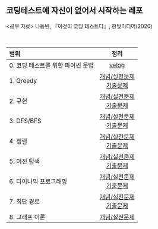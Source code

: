 ## 코딩테스트에 자신이 없어서 시작하는 레포

<공부 자료>
나동빈, 『이것이 코딩 테스트다』, 한빛미디어(2020)

<br>

|범위|정리|
|:-----|:---:|
|0. 코딩 테스트를 위한 파이썬 문법|[velog](https://velog.io/@bbirong/0.-%EC%BD%94%EB%94%A9-%ED%85%8C%EC%8A%A4%ED%8A%B8%EB%A5%BC-%EC%9C%84%ED%95%9C-%ED%8C%8C%EC%9D%B4%EC%8D%AC-%EB%AC%B8%EB%B2%95)|
|1. Greedy|[개념/실전문제](https://velog.io/@bbirong/%EC%9D%B4%EA%B2%83%EC%9D%B4-%EC%BD%94%EB%94%A9-%ED%85%8C%EC%8A%A4%ED%8A%B8%EB%8B%A4-%EA%B7%B8%EB%A6%AC%EB%94%94) <br> [기출문제](https://velog.io/@bbirong/1-2.-Greedy-%EA%B8%B0%EC%B6%9C-%EB%AC%B8%EC%A0%9C)|
|2. 구현|[개념/실전문제](https://velog.io/@bbirong/2.-%EA%B5%AC%ED%98%84-%EA%B0%9C%EB%85%90-%EC%8B%A4%EC%A0%84-%EB%AC%B8%EC%A0%9C) <br> [기출문제](https://velog.io/@bbirong/2-2.-%EA%B5%AC%ED%98%84-%EA%B8%B0%EC%B6%9C%EB%AC%B8%EC%A0%9C#q7-%EB%9F%AD%ED%82%A4-%EC%8A%A4%ED%8A%B8%EB%A0%88%EC%9D%B4%ED%8A%B8)|
|3. DFS/BFS|[개념/실전문제](https://velog.io/@bbirong/3-1.-DFSBFS-%EA%B0%9C%EB%85%90-%EC%8B%A4%EC%A0%84-%EB%AC%B8%EC%A0%9C) <br> [기출문제](https://velog.io/@bbirong/3-2.-DFSBFS-%EA%B8%B0%EC%B6%9C-%EB%AC%B8%EC%A0%9C#q15-%ED%8A%B9%EC%A0%95-%EA%B1%B0%EB%A6%AC%EC%9D%98-%EB%8F%84%EC%8B%9C-%EC%B0%BE%EA%B8%B0)|
|4. 정렬|[개념/실전문제](https://velog.io/@bbirong/4-1.-%EC%A0%95%EB%A0%AC-%EA%B0%9C%EB%85%90-%EC%8B%A4%EC%A0%84-%EB%AC%B8%EC%A0%9C) <br> [기출문제](https://velog.io/@bbirong/4-2.-%EC%A0%95%EB%A0%AC-%EA%B8%B0%EC%B6%9C%EB%AC%B8%EC%A0%9C)|
|5. 이진 탐색|[개념/실전문제](https://velog.io/@bbirong/5-1.-%EC%9D%B4%EC%A7%84%ED%83%90%EC%83%89-%EA%B0%9C%EB%85%90-%EC%8B%A4%EC%A0%84-%EB%AC%B8%EC%A0%9C)<br> [기출문제](https://velog.io/@bbirong/5-2.-%EC%9D%B4%EC%A7%84%ED%83%90%EC%83%89-%EA%B8%B0%EC%B6%9C%EB%AC%B8%EC%A0%9C)|
|6. 다이나믹 프로그래밍|[개념/실전문제](https://velog.io/@bbirong/6-1.-%EB%8B%A4%EC%9D%B4%EB%82%98%EB%AF%B9-%ED%94%84%EB%A1%9C%EA%B7%B8%EB%9E%98%EB%B0%8D-%EA%B0%9C%EB%85%90-%EC%8B%A4%EC%A0%84-%EB%AC%B8%EC%A0%9C)<br>[기출문제](https://velog.io/@bbirong/6-2.-%EB%8B%A4%EC%9D%B4%EB%82%98%EB%AF%B9-%ED%94%84%EB%A1%9C%EA%B7%B8%EB%9E%98%EB%B0%8D-%EA%B8%B0%EC%B6%9C-%EB%AC%B8%EC%A0%9C)|
|7. 최단 경로|[개념/실전문제](https://velog.io/@bbirong/7-1.-%EC%B5%9C%EB%8B%A8%EA%B2%BD%EB%A1%9C-%EA%B0%9C%EB%85%90-%EC%8B%A4%EC%A0%84-%EB%AC%B8%EC%A0%9C)<br> [기출문제](https://velog.io/@bbirong/7-2.-%EC%B5%9C%EB%8B%A8%EA%B2%BD%EB%A1%9C-%EA%B8%B0%EC%B6%9C%EB%AC%B8%EC%A0%9C)|
|8. 그래프 이론|[개념/실전문제](https://velog.io/@bbirong/8-1.-%EA%B7%B8%EB%9E%98%ED%94%84-%EC%9D%B4%EB%A1%A0-%EA%B0%9C%EB%85%90-%EC%8B%A4%EC%A0%84-%EB%AC%B8%EC%A0%9C)|

